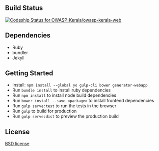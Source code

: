 ## Build Status

[ ![Codeship Status for OWASP-Kerala/owasp-kerala-web](https://app.codeship.com/projects/d3009b10-cd57-0136-332b-5a613bb869e1/status?branch=master)](https://app.codeship.com/projects/315538)

## Dependencies 
- Ruby
- bundler
- Jekyll 

## Getting Started
- Install: `npm install --global yo gulp-cli bower generator-webapp`
- Run `bundle install` to install ruby dependencies
- Run `npm install` to install node build dependencies
- Run `bower install --save <package>` to install frontend dependencies
- Run `gulp serve:test` to run the tests in the browser
- Run `gulp` to build for production
- Run `gulp serve:dist` to preview the production build

## License

[BSD license](http://opensource.org/licenses/bsd-license.php)
